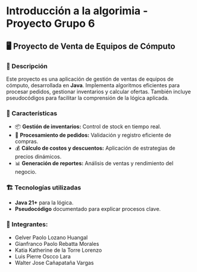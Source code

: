 # Introducción a la algorimia - Proyecto Grupo 6

## 🖥️ Proyecto de Venta de Equipos de Cómputo

### 📌 Descripción

Este proyecto es una aplicación de gestión de ventas de equipos de cómputo, desarrollada en **Java**. Implementa algoritmos eficientes para procesar pedidos, gestionar inventarios y calcular ofertas. También incluye pseudocódigos para facilitar la comprensión de la lógica aplicada.

### 🚀 Características

- 📦 **Gestión de inventarios:** Control de stock en tiempo real.
- 🛒 **Procesamiento de pedidos:** Validación y registro eficiente de compras.
- 💰 **Cálculo de costos y descuentos:** Aplicación de estrategias de precios dinámicos.
- 📊 **Generación de reportes:** Análisis de ventas y rendimiento del negocio.

### 🏗️ Tecnologías utilizadas

- **Java 21+** para la lógica.
- **Pseudocódigo** documentado para explicar procesos clave.

### 📝 Integrantes:

- Gelver Paolo Lozano Huangal
- Gianfranco Paolo Rebatta Morales
- Katia Katherine de la Torre Lorenzo
- Luis Pierre Oscco Lara
- Walter Jose Cañapataña Vargas
